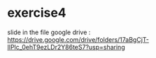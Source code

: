 # exercise4
slide in the file
google drive : https://drive.google.com/drive/folders/17aBgCjT-IlPlc_0ehT9ezLDr2Y86teS7?usp=sharing
